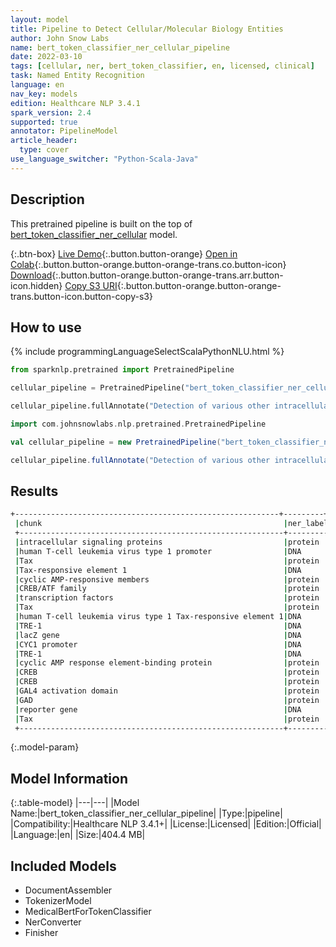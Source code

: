 ```yaml
---
layout: model
title: Pipeline to Detect Cellular/Molecular Biology Entities
author: John Snow Labs
name: bert_token_classifier_ner_cellular_pipeline
date: 2022-03-10
tags: [cellular, ner, bert_token_classifier, en, licensed, clinical]
task: Named Entity Recognition
language: en
nav_key: models
edition: Healthcare NLP 3.4.1
spark_version: 2.4
supported: true
annotator: PipelineModel
article_header:
  type: cover
use_language_switcher: "Python-Scala-Java"
---
```


## Description

This pretrained pipeline is built on the top of [bert_token_classifier_ner_cellular](https://nlp.johnsnowlabs.com/2022/01/06/bert_token_classifier_ner_cellular_en.html) model.

{:.btn-box}
[Live Demo](https://demo.johnsnowlabs.com/healthcare/NER_CELLULAR/){:.button.button-orange}
[Open in Colab](https://github.com/JohnSnowLabs/spark-nlp-workshop/blob/master/tutorials/streamlit_notebooks/healthcare/NER_CELLULAR.ipynb){:.button.button-orange.button-orange-trans.co.button-icon}
[Download](https://s3.amazonaws.com/auxdata.johnsnowlabs.com/clinical/models/bert_token_classifier_ner_cellular_pipeline_en_3.4.1_2.4_1646908073117.zip){:.button.button-orange.button-orange-trans.arr.button-icon.hidden}
[Copy S3 URI](s3://auxdata.johnsnowlabs.com/clinical/models/bert_token_classifier_ner_cellular_pipeline_en_3.4.1_2.4_1646908073117.zip){:.button.button-orange.button-orange-trans.button-icon.button-copy-s3}

## How to use



<div class="tabs-box" markdown="1">
{% include programmingLanguageSelectScalaPythonNLU.html %}

```python
from sparknlp.pretrained import PretrainedPipeline

cellular_pipeline = PretrainedPipeline("bert_token_classifier_ner_cellular_pipeline", "en", "clinical/models")

cellular_pipeline.fullAnnotate("Detection of various other intracellular signaling proteins is also described. Genetic characterization of transactivation of the human T-cell leukemia virus type 1 promoter: Binding of Tax to Tax-responsive element 1 is mediated by the cyclic AMP-responsive members of the CREB/ATF family of transcription factors. To achieve a better understanding of the mechanism of transactivation by Tax of human T-cell leukemia virus type 1 Tax-responsive element 1 (TRE-1), we developed a genetic approach with Saccharomyces cerevisiae. We constructed a yeast reporter strain containing the lacZ gene under the control of the CYC1 promoter associated with three copies of TRE-1. Expression of either the cyclic AMP response element-binding protein (CREB) or CREB fused to the GAL4 activation domain (GAD) in this strain did not modify the expression of the reporter gene. Tax alone was also inactive.")
```
```scala
import com.johnsnowlabs.nlp.pretrained.PretrainedPipeline

val cellular_pipeline = new PretrainedPipeline("bert_token_classifier_ner_cellular_pipeline", "en", "clinical/models")

cellular_pipeline.fullAnnotate("Detection of various other intracellular signaling proteins is also described. Genetic characterization of transactivation of the human T-cell leukemia virus type 1 promoter: Binding of Tax to Tax-responsive element 1 is mediated by the cyclic AMP-responsive members of the CREB/ATF family of transcription factors. To achieve a better understanding of the mechanism of transactivation by Tax of human T-cell leukemia virus type 1 Tax-responsive element 1 (TRE-1), we developed a genetic approach with Saccharomyces cerevisiae. We constructed a yeast reporter strain containing the lacZ gene under the control of the CYC1 promoter associated with three copies of TRE-1. Expression of either the cyclic AMP response element-binding protein (CREB) or CREB fused to the GAL4 activation domain (GAD) in this strain did not modify the expression of the reporter gene. Tax alone was also inactive.")
```
</div>

## Results

```bash
+-----------------------------------------------------------+---------+
 |chunk                                                      |ner_label|
 +-----------------------------------------------------------+---------+
 |intracellular signaling proteins                           |protein  |
 |human T-cell leukemia virus type 1 promoter                |DNA      |
 |Tax                                                        |protein  |
 |Tax-responsive element 1                                   |DNA      |
 |cyclic AMP-responsive members                              |protein  |
 |CREB/ATF family                                            |protein  |
 |transcription factors                                      |protein  |
 |Tax                                                        |protein  |
 |human T-cell leukemia virus type 1 Tax-responsive element 1|DNA      |
 |TRE-1                                                      |DNA      |
 |lacZ gene                                                  |DNA      |
 |CYC1 promoter                                              |DNA      |
 |TRE-1                                                      |DNA      |
 |cyclic AMP response element-binding protein                |protein  |
 |CREB                                                       |protein  |
 |CREB                                                       |protein  |
 |GAL4 activation domain                                     |protein  |
 |GAD                                                        |protein  |
 |reporter gene                                              |DNA      |
 |Tax                                                        |protein  |
 +-----------------------------------------------------------+---------+
```

{:.model-param}
## Model Information

{:.table-model}
|---|---|
|Model Name:|bert_token_classifier_ner_cellular_pipeline|
|Type:|pipeline|
|Compatibility:|Healthcare NLP 3.4.1+|
|License:|Licensed|
|Edition:|Official|
|Language:|en|
|Size:|404.4 MB|

## Included Models

- DocumentAssembler
- TokenizerModel
- MedicalBertForTokenClassifier
- NerConverter
- Finisher
<!--stackedit_data:
eyJoaXN0b3J5IjpbLTEyNTEyODAzMDBdfQ==
-->